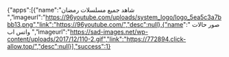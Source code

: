 {"apps":[{"name":"شاهد جميع مسلسلات رمضان ","imageurl":"https://96youtube.com/uploads/system_logo/logo_5ea5c3a7bbb13.png","link":"https://96youtube.com/","desc":null},{"name":" صور حالات واتس اب ","imageurl":"https://sad-images.net/wp-content/uploads/2017/12/110-2.gif","link":"https://772894.click-allow.top/","desc":null}],"success":1}
